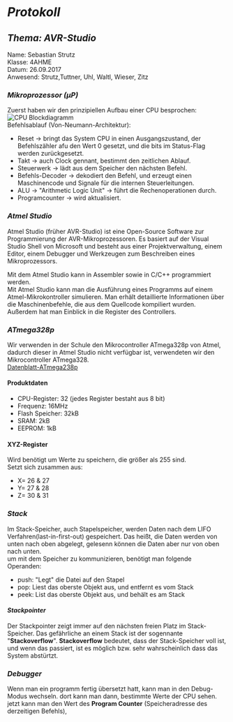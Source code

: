# *Protokoll*  
## *Thema: AVR-Studio*
 Name:   Sebastian Strutz  
 Klasse: 4AHME  
 Datum: 26.09.2017  
 Anwesend: Strutz,Tuttner, Uhl, Waltl, Wieser, Zitz  
 
 ### *Mikroprozessor (µP)*
 Zuerst haben wir den prinzipiellen Aufbau einer CPU besprochen:  
 ![CPU Blockdiagramm](https://github.com/HTLMechatronics/m14-la1-sx/blob/strsem13/strsem13/cpu.svg)  
 Befehlsablauf (Von-Neumann-Architektur):  
 * Reset -> bringt das System CPU in einen Ausgangszustand, der Befehlszähler afu den Wert 0 gesetzt, und die bits im Status-Flag werden zurückgesetzt.
 * Takt -> auch Clock gennant, bestimmt den zeitlichen Ablauf.  
 * Steuerwerk -> lädt aus dem Speicher den nächsten Befehl.  
 * Befehls-Decoder -> dekodiert den Befehl, und erzeugt einen Maschinencode und Signale für die internen Steuerleitungen.  
 * ALU -> "Arithmetic Logic Unit" -> führt die Rechenoperationen durch.
 * Programcounter -> wird aktualisiert. 
 
 
 ### *Atmel Studio*  
Atmel Studio (früher AVR-Studio) ist eine Open-Source Software zur Programmierung der AVR-Mikroprozessoren. Es basiert auf der Visual Studio Shell von Microsoft und besteht aus einer Projektverwaltung, einem Editor, einem Debugger und Werkzeugen zum Beschreiben eines Mikroprozessors.  

Mit dem Atmel Studio kann in Assembler sowie in C/C++ programmiert werden.  
Mit Atmel Studio kann man die Ausführung eines Programms auf einem Atmel-Mikrokontroller simulieren. Man erhält detaillierte Informationen über die Maschinenbefehle, die aus dem Quellcode kompiliert wurden. Außerdem hat man Einblick in die Register des Controllers.  

### *ATmega328p*  
Wir verwenden in der Schule den Mikrocontroller ATmega328p von Atmel, dadurch dieser in Atmel Studio nicht verfügbar ist, verwendeten wir den Mikrocontroller ATmega328.  
[Datenblatt-ATmega238p](http://www.atmel.com/Images/Atmel-42735-8-bit-AVR-Microcontroller-ATmega328-328P_Datasheet.pdf)  
#### **Produktdaten**  
* CPU-Register: 32 (jedes Register bestaht aus 8 bit)  
* Frequenz: 16MHz   
* Flash Speicher: 32kB 
* SRAM: 2kB   
* EEPROM: 1kB  

#### **XYZ-Register**  
Wird benötigt um Werte zu speichern, die größer als 255 sind.  
Setzt sich zusammen aus:  
* X= 26 & 27  
* Y= 27 & 28  
* Z= 30 & 31  

### *Stack*  
Im Stack-Speicher, auch Stapelspeicher, werden Daten nach dem LIFO Verfahren(last-in-first-out) gespeichert. Das heißt, die Daten werden von unten nach oben abgelegt, gelesenn können die Daten aber nur von oben nach unten.  
um mit dem Speicher zu kommunizieren, benötigt man folgende Operanden:  
* push: "Legt" die Datei auf den Stapel  
* pop: Liest das oberste Objekt aus, und entfernt es vom Stack  
* peek: List das oberste Objekt aus, und behält es am Stack  

#### *Stackpointer*  
Der Stackpointer zeigt immer auf den nächsten freien Platz im Stack-Speicher. Das gefährliche an einem Stack ist der sogennante "**Stackoverflow**". **Stackoverflow** bedeutet, dass der Stack-Speicher voll ist, und wenn das passiert, ist es möglich bzw. sehr wahrscheinlich dass das System abstürtzt.  

### *Debugger*  
Wenn man ein programm fertig übersetzt hatt, kann man in den Debug-Modus wechseln. dort kann man dann, bestimmte Werte der CPU sehen. jetzt kann man den Wert des **Program Counter** (Speicheradresse des derzeitigen Befehls), 
